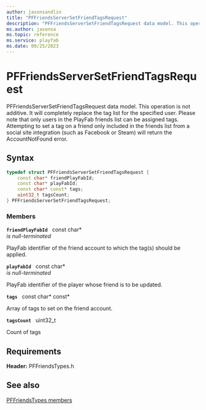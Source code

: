 ```yaml
---
author: jasonsandlin
title: "PFFriendsServerSetFriendTagsRequest"
description: "PFFriendsServerSetFriendTagsRequest data model. This operation is not additive. It will completely replace the tag list for the specified user. Please note that only users in the PlayFab friends list can be assigned tags. Attempting to set a tag on a friend only included in the friends list from a social site integration (such as Facebook or Steam) will return the AccountNotFound error."
ms.author: jasonsa
ms.topic: reference
ms.service: playfab
ms.date: 09/25/2023
---
```


# PFFriendsServerSetFriendTagsRequest  

PFFriendsServerSetFriendTagsRequest data model. This operation is not additive. It will completely replace the tag list for the specified user. Please note that only users in the PlayFab friends list can be assigned tags. Attempting to set a tag on a friend only included in the friends list from a social site integration (such as Facebook or Steam) will return the AccountNotFound error.  

## Syntax  
  
```cpp
typedef struct PFFriendsServerSetFriendTagsRequest {  
    const char* friendPlayFabId;  
    const char* playFabId;  
    const char* const* tags;  
    uint32_t tagsCount;  
} PFFriendsServerSetFriendTagsRequest;  
```
  
### Members  
  
**`friendPlayFabId`** &nbsp; const char*  
*is null-terminated*  
  
PlayFab identifier of the friend account to which the tag(s) should be applied.
  
**`playFabId`** &nbsp; const char*  
*is null-terminated*  
  
PlayFab identifier of the player whose friend is to be updated.
  
**`tags`** &nbsp; const char* const*  
  
Array of tags to set on the friend account.
  
**`tagsCount`** &nbsp; uint32_t  
  
Count of tags
  
  
## Requirements  
  
**Header:** PFFriendsTypes.h
  
## See also  
[PFFriendsTypes members](../pffriendstypes_members.md)  

  
  
